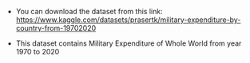 - You can download the dataset from this link:    https://www.kaggle.com/datasets/prasertk/military-expenditure-by-country-from-19702020

- This dataset contains Military Expenditure of Whole World from year 1970 to 2020

